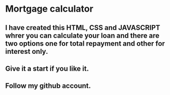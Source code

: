 # Mortgage calculator
## I have created this HTML, CSS and JAVASCRIPT whrer you can calculate your loan and there are two options one for total repayment and other for interest only.
## Give it a start if you like it.
## Follow my github account.